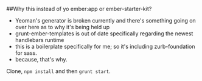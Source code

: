 ##Why this instead of yo ember:app or ember-starter-kit?

- Yeoman's generator is broken currently and there's something going on over here as to why it's being held up
- grunt-ember-templates is out of date specifically regarding the newest handlebars runtime
- this is a boilerplate specifically for me; so it's including zurb-foundation for sass.
- because, that's why.

Clone, ```npm install``` and then ```grunt start```.
